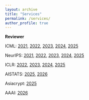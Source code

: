 ```yaml
---
layout: archive
title: "Services"
permalink: /services/
author_profile: true
---
```


**Reviewer**

ICML: [2021](https://icml.cc/Conferences/2021/Reviewers),
[2022](https://icml.cc/Conferences/2022/Reviewers),
[2023](https://icml.cc/Conferences/2023/Reviewers),
[2024](https://icml.cc/Conferences/2024/Reviewers),
[2025](https://icml.cc/Conferences/2025/ProgramCommittee#all-reviewer)

NeurIPS: [2021](https://nips.cc/Conferences/2021/ProgramCommittee),
[2022](https://neurips.cc/Conferences/2022/ProgramCommittee),
[2023](https://nips.cc/Conferences/2023/ProgramCommittee),
[2024](https://nips.cc/Conferences/2024/ProgramCommittee#all-reviewers),
[2025](https://nips.cc/Conferences/2025/Dates)

ICLR: [2022](https://iclr.cc/Conferences/2022/Reviewers),
[2023](https://iclr.cc/Conferences/2023/ProgramCommittee),
[2024](https://iclr.cc/Conferences/2024/Reviewers),
[2025](https://iclr.cc/Conferences/2025/ProgramCommittee#all-reviewer)

AISTATS: [2025](https://virtual.aistats.org/Conferences/2025/Dates),
[2026](https://virtual.aistats.org)

Asiacrypt: [2025](https://asiacrypt.iacr.org/2025/)

AAAI: [2026](https://aaai.org/conference/aaai/aaai-26/)

